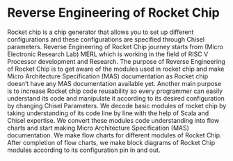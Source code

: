 # Reverse Engineering of Rocket Chip
Rocket chip is a chip generator that allows you to set up different configurations and these configurations are specified through Chisel parameters. Reverse Engineering of Rocket Chip journey starts from (Micro Electronic Research Lab) MERL which is working in the field of RISC V Processor development and Research. The purpose of Reverse Engineering of Rocket Chip is to get aware of the modules used in rocket chip and make Micro Architecture Specification (MAS) documentation as Rocket chip doesn’t have any MAS documentation available yet. Another main purpose is to increase Rocket chip code reusability so every programmer can easily understand its code and manipulate it according to its desired configuration by changing Chisel Parameters. We decode basic modules of rocket chip by taking understanding of its code line by line with the help of Scala and Chisel expertise. We convert these modules code understanding into flow charts and start making Micro Architecture Specification (MAS) documentation. We make flow charts for different modules of Rocket Chip. After completion of flow charts, we make block diagrams of Rocket Chip modules according to its configuration pin in and out.
